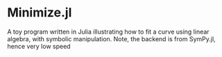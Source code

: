 # Minimize.jl

A toy program written in Julia illustrating how to fit a curve using linear algebra, with symbolic manipulation.
Note, the backend is from SymPy.jl, hence very low speed
